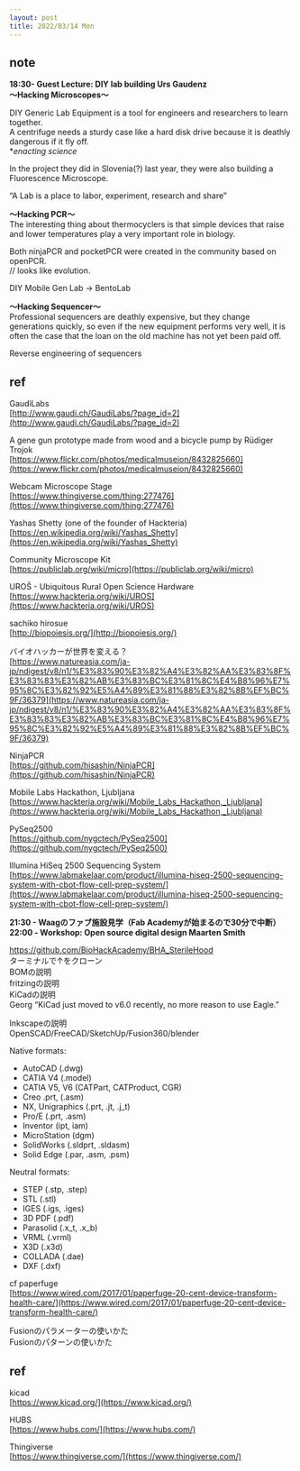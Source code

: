 ```yaml
---
layout: post
title: 2022/03/14 Mon
---
```


## note  
**18:30- Guest Lecture: DIY lab building Urs Gaudenz**  
**〜Hacking Microscopes〜**  

DIY Generic Lab Equipment is a tool for engineers and researchers to learn together.  
A centrifuge needs a sturdy case like a hard disk drive because it is deathly dangerous if it fly off.  
**enacting science*  
  
In the project they did in Slovenia(?) last year, they were also building a Fluorescence Microscope.  

“A Lab is a place to labor, experiment, research and share”  

**〜Hacking PCR〜**  
The interesting thing about thermocyclers is that simple devices that raise and lower temperatures play a very important role in biology.  

Both ninjaPCR and pocketPCR were created in the community based on openPCR.  
// looks like evolution.  

DIY Mobile Gen Lab → BentoLab  
  
**〜Hacking Sequencer〜**  
Professional sequencers are deathly expensive, but they change generations quickly, so even if the new equipment performs very well, it is often the case that the loan on the old machine has not yet been paid off.

Reverse engineering of sequencers

## ref  
GaudiLabs  
[http://www.gaudi.ch/GaudiLabs/?page_id=2](http://www.gaudi.ch/GaudiLabs/?page_id=2)  
  
A gene gun prototype made from wood and a bicycle pump by Rüdiger Trojok  
[https://www.flickr.com/photos/medicalmuseion/8432825660](https://www.flickr.com/photos/medicalmuseion/8432825660)  
  
Webcam Microscope Stage  
[https://www.thingiverse.com/thing:277476](https://www.thingiverse.com/thing:277476)

Yashas Shetty (one of the founder of Hackteria)  
[https://en.wikipedia.org/wiki/Yashas_Shetty](https://en.wikipedia.org/wiki/Yashas_Shetty)  
  
Community Microscope Kit  
[https://publiclab.org/wiki/micro](https://publiclab.org/wiki/micro)  

UROŠ - Ubiquitous Rural Open Science Hardware  
[https://www.hackteria.org/wiki/UROS](https://www.hackteria.org/wiki/UROS)  
  
sachiko hirosue  
[http://biopoiesis.org/](http://biopoiesis.org/)  
  
バイオハッカーが世界を変える？  
[https://www.natureasia.com/ja-jp/ndigest/v8/n1/%E3%83%90%E3%82%A4%E3%82%AA%E3%83%8F%E3%83%83%E3%82%AB%E3%83%BC%E3%81%8C%E4%B8%96%E7%95%8C%E3%82%92%E5%A4%89%E3%81%88%E3%82%8B%EF%BC%9F/36379](https://www.natureasia.com/ja-jp/ndigest/v8/n1/%E3%83%90%E3%82%A4%E3%82%AA%E3%83%8F%E3%83%83%E3%82%AB%E3%83%BC%E3%81%8C%E4%B8%96%E7%95%8C%E3%82%92%E5%A4%89%E3%81%88%E3%82%8B%EF%BC%9F/36379)  
  
NinjaPCR  
[https://github.com/hisashin/NinjaPCR](https://github.com/hisashin/NinjaPCR)  

Mobile Labs Hackathon, Ljubljana  
[https://www.hackteria.org/wiki/Mobile_Labs_Hackathon,_Ljubljana](https://www.hackteria.org/wiki/Mobile_Labs_Hackathon,_Ljubljana)  
  
PySeq2500  
[https://github.com/nygctech/PySeq2500](https://github.com/nygctech/PySeq2500)  

Illumina HiSeq 2500 Sequencing System  
[https://www.labmakelaar.com/product/illumina-hiseq-2500-sequencing-system-with-cbot-flow-cell-prep-system/](https://www.labmakelaar.com/product/illumina-hiseq-2500-sequencing-system-with-cbot-flow-cell-prep-system/)  
  

**21:30 - Waagのファブ施設見学（Fab Academyが始まるので30分で中断）**  
**22:00 - Workshop: Open source digital design Maarten Smith**   
  
https://github.com/BioHackAcademy/BHA_SterileHood  
ターミナルで↑をクローン  
BOMの説明  
fritzingの説明  
KiCadの説明  
Georg “KiCad just moved to v6.0 recently, no more reason to use Eagle.”  
  
Inkscapeの説明  
OpenSCAD/FreeCAD/SketchUp/Fusion360/blender  
  
Native formats: 
- AutoCAD (.dwg)
- CATIA V4 (.model)
- CATIA V5, V6 (CATPart, CATProduct, CGR)
- Creo .prt, (.asm)
- NX, Unigraphics (.prt, .jt, .j_t)
- Pro/E (.prt, .asm)
- Inventor (ipt, iam)
- MicroStation (dgm)
- SolidWorks (.sldprt, .sldasm)
- Solid Edge (.par, .asm, .psm)

Neutral formats:  
- STEP (.stp, .step)
- STL (.stl)
- IGES (.igs, .iges)
- 3D PDF (.pdf)
- Parasolid (.x_t, .x_b)
- VRML (.vrml)
- X3D (.x3d)
- COLLADA (.dae)
- DXF (.dxf)

cf paperfuge  
[https://www.wired.com/2017/01/paperfuge-20-cent-device-transform-health-care/](https://www.wired.com/2017/01/paperfuge-20-cent-device-transform-health-care/)  
  
Fusionのパラメーターの使いかた  
Fusionのパターンの使いかた  
  
## ref  
kicad  
[https://www.kicad.org/](https://www.kicad.org/)  
  
HUBS  
[https://www.hubs.com/](https://www.hubs.com/)  
  
Thingiverse  
[https://www.thingiverse.com/](https://www.thingiverse.com/)

  
  